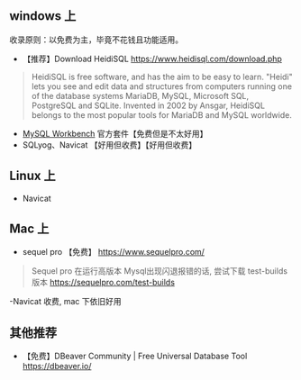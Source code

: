 ## windows 上

收录原则：以免费为主，毕竟不花钱且功能适用。

* 【推荐】Download HeidiSQL
<https://www.heidisql.com/download.php>

> HeidiSQL is free software, and has the aim to be easy to learn. "Heidi" lets you see and edit data and structures from computers running one of the database systems MariaDB, MySQL, Microsoft SQL, PostgreSQL and SQLite. Invented in 2002 by Ansgar, HeidiSQL belongs to the most popular tools for MariaDB and MySQL worldwide.

* [MySQL Workbench](https://dev.mysql.com/downloads/workbench/) 官方套件【免费但是不太好用】
* SQLyog、Navicat 【好用但收费】【好用但收费】

## Linux 上

* Navicat

## Mac 上

* sequel pro 【免费】
https://www.sequelpro.com/

> Sequel pro 在运行高版本 Mysql出现闪退报错的话, 尝试下载 test-builds 版本 <https://sequelpro.com/test-builds>

-Navicat 收费, mac 下依旧好用

## 其他推荐

* 【免费】DBeaver Community | Free Universal Database Tool <https://dbeaver.io/>

